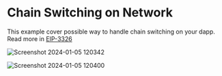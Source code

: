 # Chain Switching on Network

This example cover possible way to handle chain switching on your dapp. Read more in [EIP-3326](https://eips.ethereum.org/EIPS/eip-3326)

![Screenshot 2024-01-05 120342](https://github.com/abhu-A-J/web3-by-example/assets/49617450/176c5c00-f830-4443-a53d-2b7d2f4428f1)

![Screenshot 2024-01-05 120400](https://github.com/abhu-A-J/web3-by-example/assets/49617450/21cd8e7d-a3c0-48fd-8d7a-54f5504ae94b)
